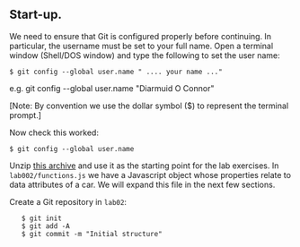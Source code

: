 ## Start-up.

We need to ensure that Git is configured properly before continuing. In particular, the username must be set to your full name. Open a terminal window (Shell/DOS window) and type the following to set the user name:

    $ git config --global user.name " .... your name ..."

e.g. git config --global user.name "Diarmuid O Connor"

[Note: By convention we use the dollar symbol ($) to represent the terminal prompt.]

Now check this worked:

    $ git config --global user.name

Unzip [this archive][start] and use it as the starting point for the lab exercises. In `lab002/functions.js` we have a Javascript object whose properties relate to data attributes of a car. We will expand this file in the next few sections.

Create a Git repository in `lab02`:

       $ git init
       $ git add -A
       $ git commit -m "Initial structure"

[start]: ./archives/start.zip